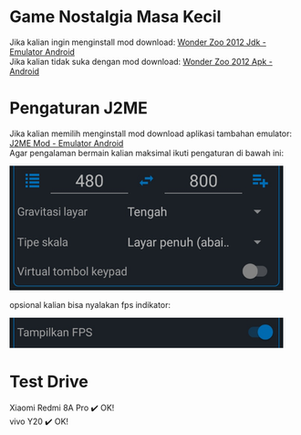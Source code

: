 # Game Nostalgia Masa Kecil
Jika kalian ingin menginstall mod download: [Wonder Zoo 2012 Jdk - Emulator Android](https://github.com/cilegordev/Wonder-Zoo-Mod/blob/9e402785a5df4cb82e6a2045a270e7c444e81b94/package/Wonder-Zoo-Mod.jar) <br/>
Jika kalian tidak suka dengan mod download: [Wonder Zoo 2012 Apk - Android](https://github.com/cilegordev/Wonder-Zoo-Mod/blob/9e402785a5df4cb82e6a2045a270e7c444e81b94/package/Wonder-Zoo.apk)

# Pengaturan J2ME
Jika kalian memilih menginstall mod download aplikasi tambahan emulator: [J2ME Mod - Emulator Android](https://github.com/cilegordev/Wonder-Zoo-Mod/blob/9e402785a5df4cb82e6a2045a270e7c444e81b94/package/JL-Mod.apk)<br/>
Agar pengalaman bermain kalian maksimal ikuti pengaturan di bawah ini: 

<img src="https://github.com/cilegordev/Wonder-Zoo-Mod/blob/9e402785a5df4cb82e6a2045a270e7c444e81b94/image/setting1.png" width="480"/> 

opsional kalian bisa nyalakan fps indikator:

<img src="https://github.com/cilegordev/Wonder-Zoo-Mod/blob/9e402785a5df4cb82e6a2045a270e7c444e81b94/image/setting2.png" width="480"/> 

# Test Drive
Xiaomi Redmi 8A Pro ✔️ OK! <br/>
vivo Y20 ✔️ OK! <br/>
